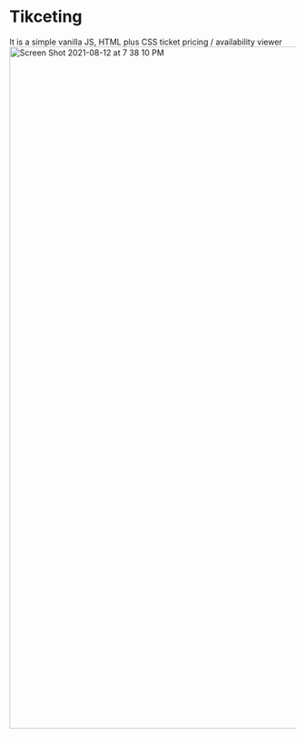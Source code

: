 # Tikceting
It is a simple vanilla JS, HTML plus CSS ticket pricing / availability viewer
<img width="1202" alt="Screen Shot 2021-08-12 at 7 38 10 PM" src="https://user-images.githubusercontent.com/30683556/129211752-1141542d-728a-481e-bce6-354fa69377ce.png">
